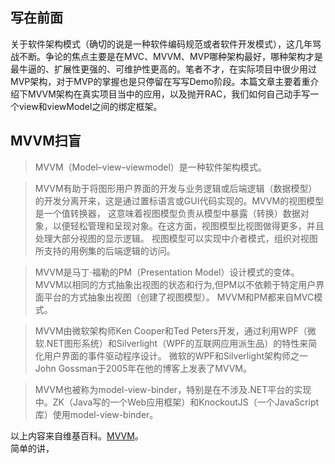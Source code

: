 ## 写在前面  
关于软件架构模式（确切的说是一种软件编码规范或者软件开发模式），这几年骂战不断。争论的焦点主要是在MVC、MVVM、MVP哪种架构最好，哪种架构才是最牛逼的、扩展性更强的、可维护性更高的。笔者不才，在实际项目中很少用过MVP架构，对于MVP的掌握也是只停留在写写Demo阶段。本篇文章主要着重介绍下MVVM架构在真实项目当中的应用，以及抛开RAC，我们如何自己动手写一个view和viewModel之间的绑定框架。  

## MVVM扫盲  
>MVVM（Model–view–viewmodel）是一种软件架构模式。

>MVVM有助于将图形用户界面的开发与业务逻辑或后端逻辑（数据模型）的开发分离开来，这是通过置标语言或GUI代码实现的。MVVM的视图模型是一个值转换器， 这意味着视图模型负责从模型中暴露（转换）数据对象，以便轻松管理和呈现对象。在这方面，视图模型比视图做得更多，并且处理大部分视图的显示逻辑。 视图模型可以实现中介者模式，组织对视图所支持的用例集的后端逻辑的访问。

>MVVM是马丁·福勒的PM（Presentation Model）设计模式的变体。 MVVM以相同的方式抽象出视图的状态和行为,但PM以不依赖于特定用户界面平台的方式抽象出视图（创建了视图模型）。
MVVM和PM都来自MVC模式。

>MVVM由微软架构师Ken Cooper和Ted Peters开发，通过利用WPF（微软.NET图形系统）和Silverlight（WPF的互联网应用派生品）的特性来简化用户界面的事件驱动程序设计。 微软的WPF和Silverlight架构师之一John Gossman于2005年在他的博客上发表了MVVM。

>MVVM也被称为model-view-binder，特别是在不涉及.NET平台的实现中。ZK（Java写的一个Web应用框架）和KnockoutJS（一个JavaScript库）使用model-view-binder。  

以上内容来自维基百科。[MVVM](https://zh.wikipedia.org/wiki/MVVM)。  
简单的讲，